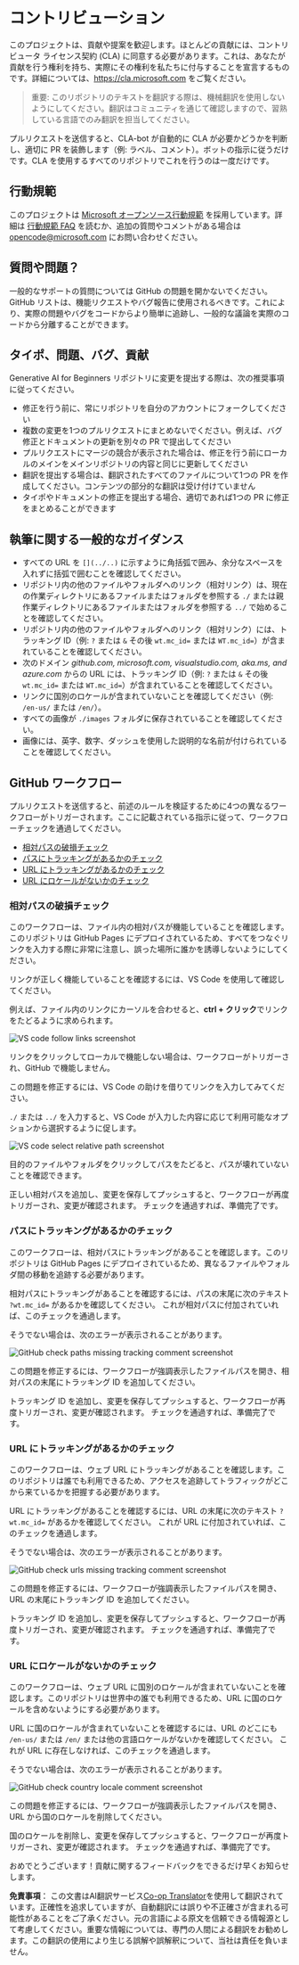 <!--
CO_OP_TRANSLATOR_METADATA:
{
  "original_hash": "57c41f2af71001a2cff9d8eb797cb843",
  "translation_date": "2025-05-19T08:40:48+00:00",
  "source_file": "CONTRIBUTING.md",
  "language_code": "ja"
}
-->
# コントリビューション

このプロジェクトは、貢献や提案を歓迎します。ほとんどの貢献には、コントリビュータ ライセンス契約 (CLA) に同意する必要があります。これは、あなたが貢献を行う権利を持ち、実際にその権利を私たちに付与することを宣言するものです。詳細については、<https://cla.microsoft.com> をご覧ください。

> 重要: このリポジトリのテキストを翻訳する際は、機械翻訳を使用しないようにしてください。翻訳はコミュニティを通じて確認しますので、習熟している言語でのみ翻訳を担当してください。

プルリクエストを送信すると、CLA-bot が自動的に CLA が必要かどうかを判断し、適切に PR を装飾します（例: ラベル、コメント）。ボットの指示に従うだけです。CLA を使用するすべてのリポジトリでこれを行うのは一度だけです。

## 行動規範

このプロジェクトは [Microsoft オープンソース行動規範](https://opensource.microsoft.com/codeofconduct/?WT.mc_id=academic-105485-koreyst) を採用しています。詳細は [行動規範 FAQ](https://opensource.microsoft.com/codeofconduct/faq/?WT.mc_id=academic-105485-koreyst) を読むか、追加の質問やコメントがある場合は [opencode@microsoft.com](mailto:opencode@microsoft.com) にお問い合わせください。

## 質問や問題？

一般的なサポートの質問については GitHub の問題を開かないでください。GitHub リストは、機能リクエストやバグ報告に使用されるべきです。これにより、実際の問題やバグをコードからより簡単に追跡し、一般的な議論を実際のコードから分離することができます。

## タイポ、問題、バグ、貢献

Generative AI for Beginners リポジトリに変更を提出する際は、次の推奨事項に従ってください。

* 修正を行う前に、常にリポジトリを自分のアカウントにフォークしてください
* 複数の変更を1つのプルリクエストにまとめないでください。例えば、バグ修正とドキュメントの更新を別々の PR で提出してください
* プルリクエストにマージの競合が表示された場合は、修正を行う前にローカルのメインをメインリポジトリの内容と同じに更新してください
* 翻訳を提出する場合は、翻訳されたすべてのファイルについて1つの PR を作成してください。コンテンツの部分的な翻訳は受け付けていません
* タイポやドキュメントの修正を提出する場合、適切であれば1つの PR に修正をまとめることができます

## 執筆に関する一般的なガイダンス

- すべての URL を `[](../..)` に示すように角括弧で囲み、余分なスペースを入れずに括弧で囲むことを確認してください。
- リポジトリ内の他のファイルやフォルダへのリンク（相対リンク）は、現在の作業ディレクトリにあるファイルまたはフォルダを参照する `./` または親作業ディレクトリにあるファイルまたはフォルダを参照する `../` で始めることを確認してください。
- リポジトリ内の他のファイルやフォルダへのリンク（相対リンク）には、トラッキング ID（例: `?` または `&` その後 `wt.mc_id=` または `WT.mc_id=`）が含まれていることを確認してください。
- 次のドメイン _github.com, microsoft.com, visualstudio.com, aka.ms, and azure.com_ からの URL には、トラッキング ID（例: `?` または `&` その後 `wt.mc_id=` または `WT.mc_id=`）が含まれていることを確認してください。
- リンクに国別のロケールが含まれていないことを確認してください（例: `/en-us/` または `/en/`）。
- すべての画像が `./images` フォルダに保存されていることを確認してください。
- 画像には、英字、数字、ダッシュを使用した説明的な名前が付けられていることを確認してください。

## GitHub ワークフロー

プルリクエストを送信すると、前述のルールを検証するために4つの異なるワークフローがトリガーされます。ここに記載されている指示に従って、ワークフローチェックを通過してください。

- [相対パスの破損チェック](../..)
- [パスにトラッキングがあるかのチェック](../..)
- [URL にトラッキングがあるかのチェック](../..)
- [URL にロケールがないかのチェック](../..)

### 相対パスの破損チェック

このワークフローは、ファイル内の相対パスが機能していることを確認します。このリポジトリは GitHub Pages にデプロイされているため、すべてをつなぐリンクを入力する際に非常に注意し、誤った場所に誰かを誘導しないようにしてください。

リンクが正しく機能していることを確認するには、VS Code を使用して確認してください。

例えば、ファイル内のリンクにカーソルを合わせると、**ctrl + クリック**でリンクをたどるように求められます。

![VS code follow links screenshot](../../translated_images/vscode-follow-link.f8e8fd9192241d8163db78371e22a7a4e032a1ca9219696d7eb3eb103d1b7544.ja.png)

リンクをクリックしてローカルで機能しない場合は、ワークフローがトリガーされ、GitHub で機能しません。

この問題を修正するには、VS Code の助けを借りてリンクを入力してみてください。

`./` または `../` を入力すると、VS Code が入力した内容に応じて利用可能なオプションから選択するように促します。

![VS code select relative path screenshot](../../translated_images/vscode-select-relative-path.b2cf754af764c28401e8098dbd372d00e8d2ac89c6b75e59f1450f99cb6a4ede.ja.png)

目的のファイルやフォルダをクリックしてパスをたどると、パスが壊れていないことを確認できます。

正しい相対パスを追加し、変更を保存してプッシュすると、ワークフローが再度トリガーされ、変更が確認されます。
チェックを通過すれば、準備完了です。

### パスにトラッキングがあるかのチェック

このワークフローは、相対パスにトラッキングがあることを確認します。このリポジトリは GitHub Pages にデプロイされているため、異なるファイルやフォルダ間の移動を追跡する必要があります。

相対パスにトラッキングがあることを確認するには、パスの末尾に次のテキスト `?wt.mc_id=` があるかを確認してください。
これが相対パスに付加されていれば、このチェックを通過します。

そうでない場合は、次のエラーが表示されることがあります。

![GitHub check paths missing tracking comment screenshot](../../translated_images/github-check-paths-missing-tracking-comment.1442630ba6e07efa327f46d27447178ae1c6d3b9960023dee1a69dd50f8a3653.ja.png)

この問題を修正するには、ワークフローが強調表示したファイルパスを開き、相対パスの末尾にトラッキング ID を追加してください。

トラッキング ID を追加し、変更を保存してプッシュすると、ワークフローが再度トリガーされ、変更が確認されます。
チェックを通過すれば、準備完了です。

### URL にトラッキングがあるかのチェック

このワークフローは、ウェブ URL にトラッキングがあることを確認します。このリポジトリは誰でも利用できるため、アクセスを追跡してトラフィックがどこから来ているかを把握する必要があります。

URL にトラッキングがあることを確認するには、URL の末尾に次のテキスト `?wt.mc_id=` があるかを確認してください。
これが URL に付加されていれば、このチェックを通過します。

そうでない場合は、次のエラーが表示されることがあります。

![GitHub check urls missing tracking comment screenshot](../../translated_images/github-check-urls-missing-tracking-comment.acd262e537606c01187cb5f4d248176839b5f512342ff9b6c367509ec285eebc.ja.png)

この問題を修正するには、ワークフローが強調表示したファイルパスを開き、URL の末尾にトラッキング ID を追加してください。

トラッキング ID を追加し、変更を保存してプッシュすると、ワークフローが再度トリガーされ、変更が確認されます。
チェックを通過すれば、準備完了です。

### URL にロケールがないかのチェック

このワークフローは、ウェブ URL に国別のロケールが含まれていないことを確認します。このリポジトリは世界中の誰でも利用できるため、URL に国のロケールを含めないようにする必要があります。

URL に国のロケールが含まれていないことを確認するには、URL のどこにも `/en-us/` または `/en/` または他の言語ロケールがないかを確認してください。
これが URL に存在しなければ、このチェックを通過します。

そうでない場合は、次のエラーが表示されることがあります。

![GitHub check country locale comment screenshot](../../translated_images/github-check-country-locale-comment.15ae33688215cfe678e813c4dc0bf40d5d9341ee36dc95d6cc0684fa9a204224.ja.png)

この問題を修正するには、ワークフローが強調表示したファイルパスを開き、URL から国のロケールを削除してください。

国のロケールを削除し、変更を保存してプッシュすると、ワークフローが再度トリガーされ、変更が確認されます。
チェックを通過すれば、準備完了です。

おめでとうございます！貢献に関するフィードバックをできるだけ早くお知らせします。

**免責事項**：
この文書はAI翻訳サービス[Co-op Translator](https://github.com/Azure/co-op-translator)を使用して翻訳されています。正確性を追求していますが、自動翻訳には誤りや不正確さが含まれる可能性があることをご了承ください。元の言語による原文を信頼できる情報源として考慮してください。重要な情報については、専門の人間による翻訳をお勧めします。この翻訳の使用により生じる誤解や誤解釈について、当社は責任を負いません。